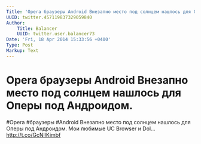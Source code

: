 ```yaml
---
Title: 'Opera браузеры Android Внезапно место под солнцем нашлось для Оперы под Андроидом.'
UUID: twitter.457119837329059840
Author:
    Title: Balancer
    UUID: twitter.user.balancer73
Date: 'Fri, 18 Apr 2014 15:33:56 +0400'
Type: Post
Markup: Text
---
```


# Opera браузеры Android Внезапно место под солнцем нашлось для Оперы под Андроидом.

#Opera #браузеры #Android Внезапно место под солнцем нашлось
для Оперы под Андроидом. Мои любимые UC Browser и Dol…
http://t.co/GcNlIKimbf